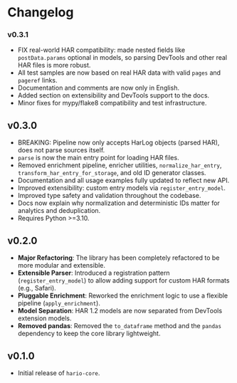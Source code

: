 # Changelog

### v0.3.1
- FIX real-world HAR compatibility: made nested fields like `postData.params` optional in models, so parsing DevTools and other real HAR files is more robust.
- All test samples are now based on real HAR data with valid `pages` and `pageref` links.
- Documentation and comments are now only in English.
- Added section on extensibility and DevTools support to the docs.
- Minor fixes for mypy/flake8 compatibility and test infrastructure.

## v0.3.0

- BREAKING: Pipeline now only accepts HarLog objects (parsed HAR), does not parse sources itself.
- `parse` is now the main entry point for loading HAR files.
- Removed enrichment pipeline, enricher utilities, `normalize_har_entry`, `transform_har_entry_for_storage`, and old ID generator classes.
- Documentation and all usage examples fully updated to reflect new API.
- Improved extensibility: custom entry models via `register_entry_model`.
- Improved type safety and validation throughout the codebase.
- Docs now explain why normalization and deterministic IDs matter for analytics and deduplication.
- Requires Python >=3.10.

## v0.2.0

-   **Major Refactoring**: The library has been completely refactored to be more modular and extensible.
-   **Extensible Parser**: Introduced a registration pattern (`register_entry_model`) to allow adding support for custom HAR formats (e.g., Safari).
-   **Pluggable Enrichment**: Reworked the enrichment logic to use a flexible pipeline (`apply_enrichment`).
-   **Model Separation**: HAR 1.2 models are now separated from DevTools extension models.
-   **Removed pandas**: Removed the `to_dataframe` method and the `pandas` dependency to keep the core library lightweight.

## v0.1.0

- Initial release of `hario-core`.
